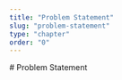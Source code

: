 ```yaml
---
title: "Problem Statement"
slug: "problem-statement"
type: "chapter"
order: "0"
---
```


\# Problem Statement
